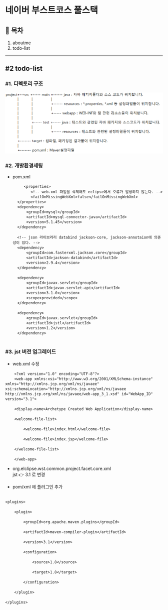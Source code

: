 # 네이버 부스트코스 풀스택

## 📖 목차

1. aboutme
2. todo-list

---

## #2 todo-list

### #1. 디렉토리 구조

<img src="./img/구조.png" />

### #2. 개발환경세팅

- pom.xml

  ```
       <properties>
          <!-- web.xml 파일을 삭제해도 eclipse에서 오류가 발생하지 않는다. -->
          <failOnMissingWebXml>false</failOnMissingWebXml>
    </properties>
  	<dependency>
  		<groupId>mysql</groupId>
  		<artifactId>mysql-connector-java</artifactId>
  		<version>5.1.45</version>
  	</dependency>

  	<!-- json 라이브러리 databind jackson-core, jackson-annotaion에 의존성이 있다. -->
  	<dependency>
  		<groupId>com.fasterxml.jackson.core</groupId>
  		<artifactId>jackson-databind</artifactId>
  		<version>2.9.4</version>
  	</dependency>

  	<dependency>
  		<groupId>javax.servlet</groupId>
  		<artifactId>javax.servlet-api</artifactId>
  		<version>3.1.0</version>
  		<scope>provided</scope>
  	</dependency>

  	<dependency>
  		<groupId>javax.servlet</groupId>
  		<artifactId>jstl</artifactId>
  		<version>1.2</version>
  	</dependency>


  ```

### #3. jst 버전 업그레이드

- web.xml 수정

```
    <?xml version="1.0" encoding="UTF-8"?>
    <web-app xmlns:xsi="http://www.w3.org/2001/XMLSchema-instance"       xmlns="http://xmlns.jcp.org/xml/ns/javaee"            xsi:schemaLocation="http://xmlns.jcp.org/xml/ns/javaee http://xmlns.jcp.org/xml/ns/javaee/web-app_3_1.xsd" id="WebApp_ID" version="3.1">

    <display-name>Archetype Created Web Application</display-name>

    <welcome-file-list>

        <welcome-file>index.html</welcome-file>

        <welcome-file>index.jsp</welcome-file>

    </welcome-file-list>

    </web-app>

```

- org.elclipse.wst.common.project.facet.core.xml<br /> jst 👉 3.1 로 변경

- pom/xml 에 플러그인 추가

```

<plugins>

    <plugin>

        <groupId>org.apache.maven.plugins</groupId>

        <artifactId>maven-compiler-plugin</artifactId>

        <version>3.1</version>

        <configuration>

            <source>1.8</source>

            <target>1.8</target>

        </configuration>

    </plugin>

</plugins>

```
